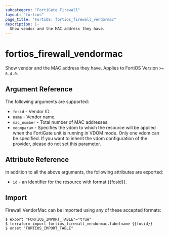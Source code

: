 ```yaml
---
subcategory: "FortiGate Firewall"
layout: "fortios"
page_title: "FortiOS: fortios_firewall_vendormac"
description: |-
  Show vendor and the MAC address they have.
---
```


# fortios_firewall_vendormac
Show vendor and the MAC address they have. Applies to FortiOS Version `>= 6.4.0`.

## Argument Reference

The following arguments are supported:

* `fosid` - Vendor ID.
* `name` - Vendor name.
* `mac_number` - Total number of MAC addresses.
* `vdomparam` - Specifies the vdom to which the resource will be applied when the FortiGate unit is running in VDOM mode. Only one vdom can be specified. If you want to inherit the vdom configuration of the provider, please do not set this parameter.


## Attribute Reference

In addition to all the above arguments, the following attributes are exported:
* `id` - an identifier for the resource with format {{fosid}}.

## Import

Firewall VendorMac can be imported using any of these accepted formats:
```
$ export "FORTIOS_IMPORT_TABLE"="true"
$ terraform import fortios_firewall_vendormac.labelname {{fosid}}
$ unset "FORTIOS_IMPORT_TABLE"
```

